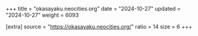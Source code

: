 +++
title = "okasayaku.neocities.org"
date = "2024-10-27"
updated = "2024-10-27"
weight = 6093

[extra]
source = "https://okasayaku.neocities.org/"
ratio = 14
size = 6
+++
